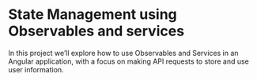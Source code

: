 # State Management using Observables and services
In this project we’ll explore how to use Observables and Services in an Angular application, with a focus on making API requests to store and use user information.

